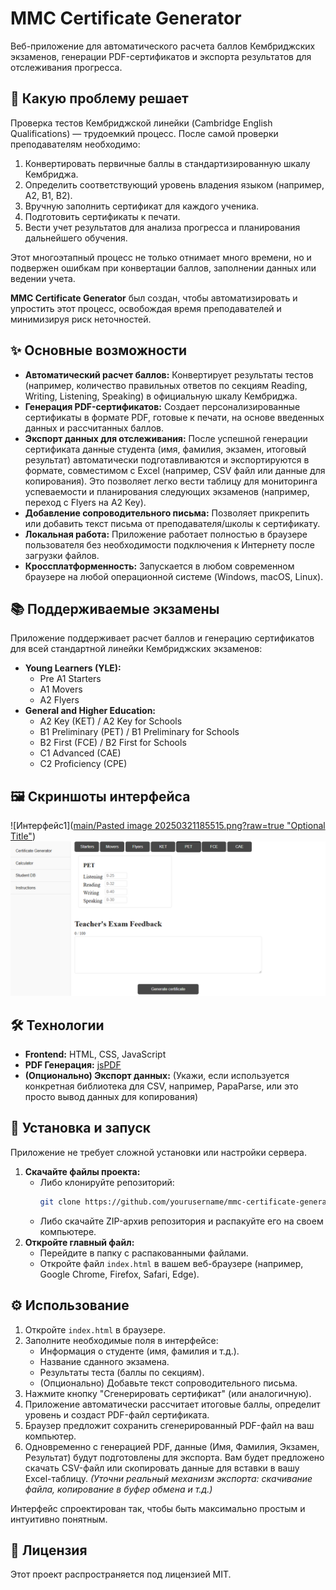 # MMC Certificate Generator

Веб-приложение для автоматического расчета баллов Кембриджских экзаменов, генерации PDF-сертификатов и экспорта результатов для отслеживания прогресса.

## 🎯 Какую проблему решает

Проверка тестов Кембриджской линейки (Cambridge English Qualifications) — трудоемкий процесс. После самой проверки преподавателям необходимо:

1.  Конвертировать первичные баллы в стандартизированную шкалу Кембриджа.
2.  Определить соответствующий уровень владения языком (например, A2, B1, B2).
3.  Вручную заполнить сертификат для каждого ученика.
4.  Подготовить сертификаты к печати.
5.  Вести учет результатов для анализа прогресса и планирования дальнейшего обучения.

Этот многоэтапный процесс не только отнимает много времени, но и подвержен ошибкам при конвертации баллов, заполнении данных или ведении учета.

**MMC Certificate Generator** был создан, чтобы автоматизировать и упростить этот процесс, освобождая время преподавателей и минимизируя риск неточностей.

## ✨ Основные возможности

*   **Автоматический расчет баллов:** Конвертирует результаты тестов (например, количество правильных ответов по секциям Reading, Writing, Listening, Speaking) в официальную шкалу Кембриджа.
*   **Генерация PDF-сертификатов:** Создает персонализированные сертификаты в формате PDF, готовые к печати, на основе введенных данных и рассчитанных баллов.
*   **Экспорт данных для отслеживания:** После успешной генерации сертификата данные студента (имя, фамилия, экзамен, итоговый результат) автоматически подготавливаются и экспортируются в формате, совместимом с Excel (например, CSV файл или данные для копирования). Это позволяет легко вести таблицу для мониторинга успеваемости и планирования следующих экзаменов (например, переход с Flyers на A2 Key).
*   **Добавление сопроводительного письма:** Позволяет прикрепить или добавить текст письма от преподавателя/школы к сертификату.
*   **Локальная работа:** Приложение работает полностью в браузере пользователя без необходимости подключения к Интернету после загрузки файлов.
*   **Кроссплатформенность:** Запускается в любом современном браузере на любой операционной системе (Windows, macOS, Linux).

## 📚 Поддерживаемые экзамены

Приложение поддерживает расчет баллов и генерацию сертификатов для всей стандартной линейки Кембриджских экзаменов:

*   **Young Learners (YLE):**
    *   Pre A1 Starters
    *   A1 Movers
    *   A2 Flyers
*   **General and Higher Education:**
    *   A2 Key (KET) / A2 Key for Schools
    *   B1 Preliminary (PET) / B1 Preliminary for Schools
    *   B2 First (FCE) / B2 First for Schools
    *   C1 Advanced (CAE)
    *   C2 Proficiency (CPE)

## 🖼️ Скриншоты интерфейса

![Интерфейс1]([main/Pasted image 20250321185515.png?raw=true "Optional Title"](https://github.com/ElijahPlushkov/MMC-certificate-generator/blob/main/Pasted%20image%2020250321185515.png))
![Интерфейс2](https://github.com/ElijahPlushkov/MMC-certificate-generator/blob/main/Pasted%20image%2020250321185620.png)

## 🛠️ Технологии

*   **Frontend:** HTML, CSS, JavaScript
*   **PDF Генерация:** [jsPDF](https://github.com/parallax/jsPDF)
*   **(Опционально) Экспорт данных:** (Укажи, если используется конкретная библиотека для CSV, например, PapaParse, или это просто вывод данных для копирования)

## 🚀 Установка и запуск

Приложение не требует сложной установки или настройки сервера.

1.  **Скачайте файлы проекта:**
    *   Либо клонируйте репозиторий:
        ```bash
        git clone https://github.com/yourusername/mmc-certificate-generator.git
        ```
    *   Либо скачайте ZIP-архив репозитория и распакуйте его на своем компьютере.
2.  **Откройте главный файл:**
    *   Перейдите в папку с распакованными файлами.
    *   Откройте файл `index.html` в вашем веб-браузере (например, Google Chrome, Firefox, Safari, Edge).

## ⚙️ Использование

1.  Откройте `index.html` в браузере.
2.  Заполните необходимые поля в интерфейсе:
    *   Информация о студенте (имя, фамилия и т.д.).
    *   Название сданного экзамена.
    *   Результаты теста (баллы по секциям).
    *   (Опционально) Добавьте текст сопроводительного письма.
3.  Нажмите кнопку "Сгенерировать сертификат" (или аналогичную).
4.  Приложение автоматически рассчитает итоговые баллы, определит уровень и создаст PDF-файл сертификата.
5.  Браузер предложит сохранить сгенерированный PDF-файл на ваш компьютер.
6.  Одновременно с генерацией PDF, данные (Имя, Фамилия, Экзамен, Результат) будут подготовлены для экспорта. Вам будет предложено скачать CSV-файл или скопировать данные для вставки в вашу Excel-таблицу. *(Уточни реальный механизм экспорта: скачивание файла, копирование в буфер обмена и т.д.)*

Интерфейс спроектирован так, чтобы быть максимально простым и интуитивно понятным.

## 📄 Лицензия

Этот проект распространяется под лицензией MIT.
